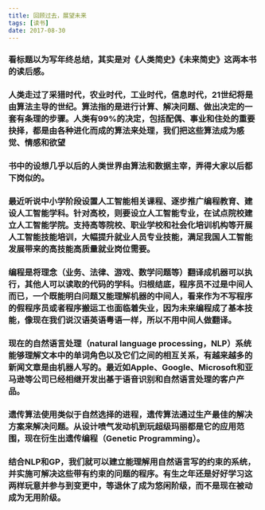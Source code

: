 ```yaml
---
title: 回顾过去，展望未来
tags: [读书]
date: 2017-08-30
---
```


### 看标题以为写年终总结，其实是对《人类简史》《未来简史》这两本书的读后感。

### 人类走过了采猎时代，农业时代，工业时代，信息时代，21世纪将是由算法主导的世纪。算法指的是进行计算、解决问题、做出决定的一套有条理的步骤。人类有99%的决定，包括配偶、事业和住处的重要抉择，都是由各种进化而成的算法来处理，我们把这些算法成为感觉、情感和欲望

### 书中的设想几乎以后的人类世界由算法和数据主宰，弄得大家以后都下岗似的。

### 最近听说中小学阶段设置人工智能相关课程、逐步推广编程教育、建设人工智能学科。针对高校，则要设立人工智能专业，在试点院校建立人工智能学院。支持高等院校、职业学校和社会化培训机构等开展人工智能技能培训，大幅提升就业人员专业技能，满足我国人工智能发展带来的高技能高质量就业岗位需要。

### 编程是将理念（业务、法律、游戏、数学问题等）翻译成机器可以执行，其他人可以读取的代码的学科。归根结底，程序员不过是中间人而已，一个既能明白问题又能理解机器的中间人，看来作为不写程序的假程序员或者程序搬运工也面临着失业，因为未来编程成了基本技能，像现在我们说汉语英语粤语一样，所以不用中间人做翻译。

### 现在的自然语言处理（natural language processing，NLP）系统能够理解文本中的单词角色以及它们之间的相互关系，有越来越多的新闻文章是由机器人写的。最近如Apple、Google、Microsoft和亚马逊等公司已经相继开发出基于语音识别和自然语言处理的客户产品。

### 遗传算法使用类似于自然选择的进程，遗传算法通过生产最佳的解决方案来解决问题。从设计喷气发动机到玩超级玛丽都是它的应用范围，现在衍生出遗传编程（Genetic Programming）。

### 结合NLP和GP，我们就可以建立能理解用自然语言写的约束的系统，并实施可解决这些带有约束的问题的程序。有生之年还是好好学习这两样玩意并参与到变更中，等退休了成为悠闲阶级，而不是现在被动成为无用阶级。
